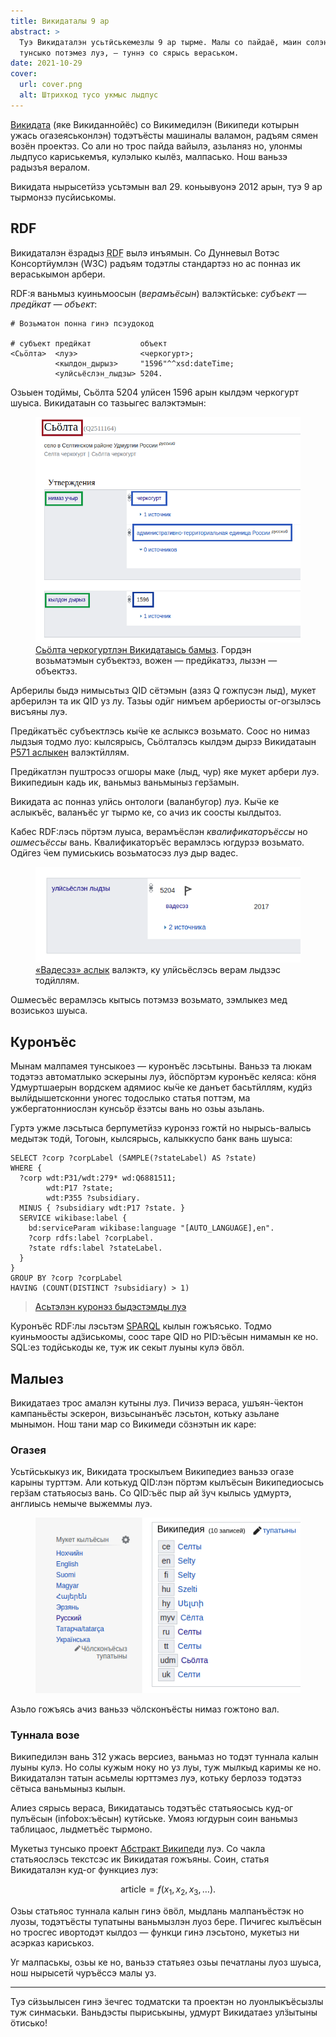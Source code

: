 ```yaml
---
title: Викидаталы 9 ар
abstract: >
  Туэ Викидаталэн усьтӥськемезлы 9 ар тырме. Малы со пайдаё, маин солэн Тӥледлы 
  тунсыко потэмез луэ, — туннэ со сярысь вераськом.
date: 2021-10-29
cover:
  url: cover.png
  alt: Штрихкод тусо укмыс лыдпус
---
```


[Викидата][wikidata] (яке Викиданнойёс) со Викимедилэн (Википеди котырын ужась 
огазеяськонлэн) тодэтъёсты машиналы валамон, радъям сямен возён проектэз. Со 
али но трос пайда вайылэ, азьланяз но, улонмы лыдпусо кариськемъя, кулэлыко 
кылёз, малпасько. Нош ваньзэ радызъя вералом.

Викидата нырысетӥзэ усьтэмын вал 29. коньывуонэ 2012 арын, туэ 9 ар тырмонзэ 
пусйиськомы.

## RDF

Викидаталэн ёзрадыз <abbr title="Resourse Description Framework">RDF</abbr> 
вылэ инъямын. Со Дунневыл Вотэс Консортӥумлэн (W3C) радъям тодэтлы стандартэз 
но ас понназ ик вераськымон арбери.

RDF:я ваньмыз куиньмоосын (*верамъёсын*) валэктӥське: *субъект — предӥкат — 
объект*:

```turtle
# Возьматон понна гинэ псэудокод

# субъект предӥкат           объект
<Сьӧлта>  <луэ>              <черкогурт>;
          <кылдон_дырыз>     "1596"^^xsd:dateTime;
          <улӥсьёслэн_лыдзы> 5204.
```

Озьыен тодӥмы, Сьӧлта 5204 улӥсен 1596 арын кылдэм черкогурт шуыса. Викидатаын 
со тазьыгес валэктэмын:

<figure>
<img alt="" src="wikidata-solta.png">
<figcaption>
<a href="https://www.wikidata.org/wiki/Q2511164">Сьӧлта черкогуртлэн Викидатаысь бамыз</a>. Гордэн возьматэмын 
субъектэз, вожен — предӥкатэз, лызэн — объектэз.
</figcaption>
</figure>

Арберилы быдэ нимысьтыз QID сётэмын (азяз Q гожпусэн лыд), мукет арберилэн та 
ик QID уз лу. Тазьы одӥг нимъем арбериосты ог-огзылэсь висъяны луэ.

Предӥкатъёс субъектлэсь кыӵе ке аслыксэ возьмато. Соос но нимаз лыдзыя тодмо 
луо: кылсярысь, Сьӧлталэсь кылдэм дырзэ Викидатаын [P571 аслыкен][P571] 
валэктӥллям.

Предӥкатлэн пуштросэз огшоры маке (лыд, чур) яке мукет арбери луэ. Википедиын 
кадь ик, ваньмыз ваньмыныз герӟамын.

Викидата ас понназ улӥсь онтологи (валанбугор) луэ. Кыӵе ке аслыкъёс, валанъёс 
уг тырмо ке, со ачиз ик соосты кылдытоз.

Кабес RDF:лэсь пӧртэм луыса, верамъёслэн *квалификаторъёссы* но *ошмесъёссы* 
вань. Квалификаторъёс верамлэсь югдурзэ возьмато. Одӥгез ӵем пумиськись
возьматосэз луэ дыр вадес.

<figure>
<img alt="Сьӧлта, улӥсьёслэн лыдзы 5204, вадесэз 2017 ар" src="qualifier.png">
<figcaption>
<a href="https://www.wikidata.org/wiki/Property:P585">«Вадесэз» аслык</a> валэктэ, ку улӥсьёслэсь верам лыдзэс тодӥллям.
</figcaption>
</figure>

Ошмесъёс верамлэсь кытысь потэмзэ возьмато, зэмлыкез мед возиськоз шуыса.

## Куронъёс

Мынам малпамея тунсыкоез — куронъёс лэсьтыны. Ваньзэ та люкам тодэтэз 
автоматлыко эскерыны луэ, йӧспӧртэм куронъёс келяса: кӧня Удмуртшаерын вордскем 
адямиос кыӵе ке данъет басьтӥллям, кудӥз вылӥдышетсконни уногес тодослыко 
статья поттэм, ма ужбергатонниослэн кунсьӧр ёзэтсы вань но озьы азьлань.

Гуртэ ужме лэсьтыса берпуметӥзэ куронэз гожтӥ но нырысь-валысь медытэк тодӥ, 
Тогоын, кылсярысь, калыккуспо банк вань шуыса:

```sparql
SELECT ?corp ?corpLabel (SAMPLE(?stateLabel) AS ?state)
WHERE {
  ?corp wdt:P31/wdt:279* wd:Q6881511;
        wdt:P17 ?state;
        wdt:P355 ?subsidiary.
  MINUS { ?subsidiary wdt:P17 ?state. }
  SERVICE wikibase:label {
    bd:serviceParam wikibase:language "[AUTO_LANGUAGE],en".
    ?corp rdfs:label ?corpLabel.
    ?state rdfs:label ?stateLabel.
  }
}
GROUP BY ?corp ?corpLabel
HAVING (COUNT(DISTINCT ?subsidiary) > 1)
```

> [Асьтэлэн куронэз быдэстэмды луэ](https://w.wiki/4HFr)

Куронъёс RDF:лы лэсьтэм [SPARQL][sparql-tut] кылын гожъясько. Тодмо куиньмоосты 
адӟиськомы, соос таре QID но PID:ъёсын нимамын ке но. SQL:ез тодӥськоды ке, туж 
ик секыт луыны кулэ ӧвӧл.

## Малыез

Викидатаез трос амалэн кутыны луэ. Пичизэ вераса, ушъян-ӵектон кампаньёсты 
эскерон, визьсынанъёс лэсьтон, котьку азьлане мынымон. Нош тани мар со Викимеди 
сӧзнэтын ик каре:

### Огазея

Усьтӥськыкуз ик, Викидата троскылъем Википедиез ваньзэ огазе карыны турттэм. 
Али котькуд QID:лэн пӧртэм кылъёсын Википедиосысь герӟам статьяосыз вань. Со 
QID:ъёс пыр ай ӟуч кылысь удмуртэ, англиысь немыче выжеммы луэ.

<figure>
<img alt="Викидатаысь викикуспо чӧлсконъёс" src="languages.png">
</figure>

Азьло гожъясь ачиз ваньзэ чӧлсконъёсты нимаз гожтоно вал.

### Туннала возе

Википедилэн вань 312 ужась версиез, ваньмаз но тодэт туннала калын луыны кулэ. 
Но солы кужым ноку но уз луы, туж мылкыд каримы ке но. Викидаталэн татын 
асьмелы юрттэмез луэ, котьку берлозэ тодэтэз сётыса ваньмыныз кылын.

Алиез сярысь вераса, Викидатаысь тодэтъёс статьяосысь куд-ог пулъёсын 
(infobox:ъёсын) кутӥське. Умояз югдурын соин ваньмыз таблицаос, лыдметъёс 
тырмоно.

Мукетыз тунсыко проект [Абстракт Википеди][abstract] луэ. Со чакла статьяослэсь 
текстсэс ик Викидатая гожъяны. Соин, статья Викидаталэн куд-ог функциез луэ:

$$\text{article} = f(x_1,x_2,x_3,\ldots).$$

Озьы статьяос туннала калын гинэ ӧвӧл, мыдлань малпанъёстэк но луозы, 
тодэтъёсты тупатыны ваньмызлэн луоз бере. Пичигес кылъёсын но тросгес ивортодэт 
кылдоз — функци гинэ лэсьтоно, мукетыз ни асэрказ кариськоз.

Уг малпаськы, озьы ке но, ваньзэ статьяез озьы печатланы луоз шуыса, нош 
нырысетӥ чуръёссэ малы уз.

---

Туэ сӥзьылысен гинэ ӟечгес тодматски та проектэн но луонлыкъёсызлы туж 
синмаськи. Ваньдэсты пыриськыны, удмурт Викидатаез улӟытыны ӧтисько!

[wikidata]: https://wikidata.org/
[sparql-tut]: https://wdqs-tutorial.toolforge.org
[abstract]: https://meta.wikimedia.org/wiki/Abstract_Wikipedia
[P571]: https://www.wikidata.org/wiki/Property:P571
